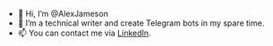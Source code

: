 - 👋 Hi, I’m @AlexJameson
- 👀 I’m a technical writer and create Telegram bots in my spare time.
- 📫 You can contact me via [LinkedIn](https://www.linkedin.com/in/alexander-y-a87527152/).

<!---
AlexJameson/AlexJameson is a ✨ special ✨ repository because its `README.md` (this file) appears on your GitHub profile.
You can click the Preview link to take a look at your changes.
--->
